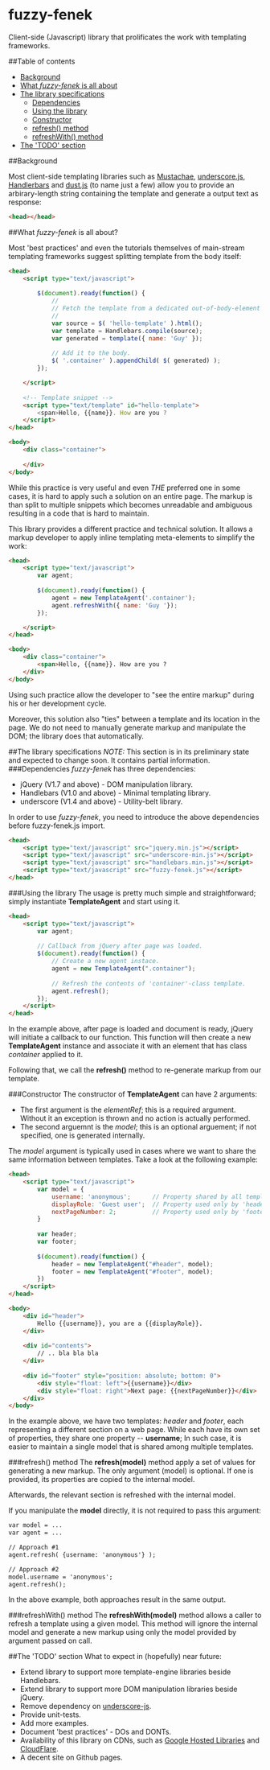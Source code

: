 fuzzy-fenek
===========

Client-side (Javascript) library that prolificates the work with templating frameworks.

##Table of contents
* [Background](#background)
* [What _fuzzy-fenek_ is all about](#what-fuzzy-fenek-is-all-about)
* [The library specifications](#the-library-specifications)
	* [Dependencies](#dependencies)
	* [Using the library](#using-the-library)
	* [Constructor](#constructor)
	* [refresh() method](#refresh-method)
	* [refreshWith() method](#refreshwith-method)
* [The 'TODO' section](#the-todo-section)

##Background

Most client-side templating libraries such as [Mustachae](http://mustache.github.com/),
[underscore.js](http://www.underscorejs.org), [Handlerbars](http://handlebarsjs.com/) and
[dust.js](http://akdubya.github.com/dustjs/) (to name just a few) allow you to provide an arbirary-length string
 containing the template and generate a output text as response:
 
```html
<head></head>
```

##What _fuzzy-fenek_ is all about?

Most 'best practices' and even the tutorials themselves of main-stream templating frameworks suggest
splitting template from the body itself:

```html
<head>
	<script type="text/javascript">
		
		$(document).ready(function() {
			//
			// Fetch the template from a dedicated out-of-body-element and generate markup.
			//
			var source = $( 'hello-template' ).html();
			var template = Handlebars.compile(source);
			var generated = template({ name: 'Guy' });
			
			// Add it to the body.
			$( '.container' ).appendChild( $( generated) );
		});

	</script>
	
	<!-- Template snippet -->
	<script type="text/template" id="hello-template">
		<span>Hello, {{name}}. How are you ?
	</script>
</head>

<body>
	<div class="container">
		
	</div>
</body>
```

While this practice is very useful and even _THE_ preferred one in some cases, it is hard to apply
such a solution on an entire page. The markup is than split to multiple snippets which becomes unreadable
and ambiguous resulting in a code that is hard to maintain.

This library provides a different practice and technical solution. It allows a markup developer to apply
inline templating meta-elements to simplify the work:

```html
<head>
	<script type="text/javascript">
		var agent;
		
		$(document).ready(function() {
			agent = new TemplateAgent('.container');
			agent.refreshWith({ name: 'Guy '});
		});

	</script>
</head>

<body>
	<div class="container">
		<span>Hello, {{name}}. How are you ?
	</div>
</body>
```

Using such practice allow the developer to "see the entire markup" during his or her development cycle.

Moreover, this solution also "ties" between a template and its location in the page. We do not need to
manually generate markup and manipulate the DOM; the library does that automatically.

##The library specifications
_NOTE:_ This section is in its preliminary state and expected to change soon. It contains partial information.
###Dependencies
_fuzzy-fenek_ has three dependencies:
* jQuery (V1.7 and above) - DOM manipulation library.
* Handlebars (V1.0 and above) - Minimal templating library.
* underscore (V1.4 and above) - Utility-belt library.

In order to use _fuzzy-fenek_, you need to introduce the above dependencies before fuzzy-fenek.js import.
```html
<head>
	<script type="text/javascript" src="jquery.min.js"></script>
	<script type="text/javascript" src="underscore-min.js"></script>
	<script type="text/javascript" src="handlebars.min.js"></script>
	<script type="text/javascript" src="fuzzy-fenek.js"></script>
</head>
```
###Using the library
The usage is pretty much simple and straightforward; simply instantiate **TemplateAgent** and start using it.

```html
<head>
	<script type="text/javascript">
		var agent;
		
		// Callback from jQuery after page was loaded.
		$(document).ready(function() {
			// Create a new agent instace.
			agent = new TemplateAgent(".container");
			
			// Refresh the contents of 'container'-class template.
			agent.refresh();
		});
	</script>
</head>
```
In the example above, after page is loaded and document is ready, jQuery will initiate a callback to our function.
This function will then create a new **TemplateAgent** instance and associate it with an element that has class
_container_ applied to it.

Following that, we call the **refresh()** method to re-generate markup from our template.

###Constructor
The constructor of **TemplateAgent** can have 2 arguments:
* The first argument is the _elementRef_; this is a required argument. Without it an exception is thrown and no action is actually performed.
* The second arguemnt is the _model_; this is an optional arguement; if not specified, one is generated internally.

The _model_ argument is typically used in cases where we want to share the same information between templates. Take 
a look at the following example:

```html
<head>
	<script type="text/javascript">
		var model = {
			username: 'anonymous';		// Property shared by all templates.
			displayRole: 'Guest user';	// Property used only by 'header' template.
			nextPageNumber: 2;			// Property used only by 'footer' template.
		}
		
		var header;
		var footer;
		
		$(document).ready(function() {
			header = new TemplateAgent("#header", model);
			footer = new TemplateAgent("#footer", model);
		})
	</script>
</head>

<body>
	<div id="header">
		Hello {{username}}, you are a {{displayRole}}.
	</div>
	
	<div id="contents">
		// .. bla bla bla
	</div>
	
	<div id="footer" style="position: absolute; bottom: 0">
		<div style="float: left">{{username}}</div>
		<div style="float: right">Next page: {{nextPageNumber}}</div>
	</div>
</body>
```
In the example above, we have two templates: _header_ and _footer_, each representing a different section on a web page.
While each have its own set of properties, they share one property -- **username**; In such case, it is easier to
maintain a single model that is shared among multiple templates.

###refresh() method
The **refresh(model)** method apply a set of values for generating a new markup. The only argument (model) is optional.
If one is provided, its properties are copied to the internal model.

Afterwards, the relevant section is refreshed with the internal model.

If you manipulate the **model** directly, it is not required to pass this argument:
```html
var model = ...
var agent = ...

// Approach #1
agent.refresh( {username: 'anonymous'} );

// Approach #2
model.username = 'anonymous';
agent.refresh();
```
In the above example, both approaches result in the same output.

###refreshWith() method
The **refreshWith(model)** method allows a caller to refresh a template using a given model. This method will ignore
the internal model and generate a new markup using only the model provided by argument passed on call.

##The 'TODO' section
What to expect in (hopefully) near future:

* Extend library to support more template-engine libraries beside Handlebars.
* Extend library to support more DOM manipulation libraries beside jQuery.
* Remove dependency on [underscore-js](http://underscorejs.org).
* Provide unit-tests.
* Add more examples.
* Document 'best practices' - DOs and DONTs.
* Availability of this library on CDNs, such as [Google Hosted Libraries](https://developers.google.com/speed/libraries/) and [CloudFlare](http://cdnjs.com/).
* A decent site on Github pages.





